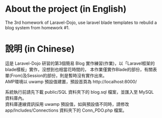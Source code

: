# About the project (in English)

The 3rd homework of Laravel-Dojo, use laravel blade templates to rebulid a blog system from homework #1.

# 說明 (in Chinese)

這是 Laravel-Dojo 研習的第3個簡易 Blog 實作練習(作業)，以「Laravel框架的blade樣板」實作，沒想到也相當花時間的，
本作業僅實作Blade的部份，有關表單(From)及Session的部份，則是暫時沒有實作出來。  
AMP環境以 uwamp 預設值建置，預設首頁為 http://localhost:8000/

系統執行前請先下載 public/SQL 資料夾下的 blog.sql 檔案，並匯入至 MySQL 資料庫內。  
資料庫連線資訊採用 uwamp 預設值，如與預設值不同時，請修改 app/Includes/Connections 資料夾下的 Conn_PDO.php 檔案。